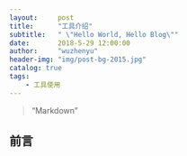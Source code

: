 ```yaml
---
layout:     post
title:      "工具介绍"
subtitle:   " \"Hello World, Hello Blog\""
date:       2018-5-29 12:00:00
author:     "wuzhenyu"
header-img: "img/post-bg-2015.jpg"
catalog: true
tags:
    - 工具使用
---
```


> “Markdown”


## 前言








